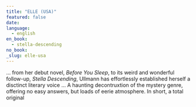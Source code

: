 ```yaml
---
title: "ELLE (USA)"
featured: false
date:
language:
  - english
en_book:
  - stella-descending
no_book:
_slug: elle-usa
---
```


… from her debut novel, _Before You Sleep_, to its weird and wonderful follow-up, _Stella Descending_, Ullmann has effortlessly established herself a disctinct literary voice … A haunting decontruxtion of the mystery genre, offering no easy answers, but loads of eerie atmosphere. In short, a total original

